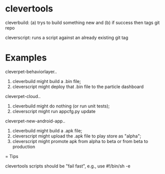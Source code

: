 # clevertools

cleverbuild: (a) trys to build something new and (b) if success then tags git repo

cleverscript: runs a script against an already existing git tag

# Examples

cleverpet-behaviorlayer..
1. cleverbuild might build a .bin file;
2. cleverscript might deploy that .bin file to the particle dashboard

cleverpet-cloud..
1. cleverbuild might do nothing (or run unit tests);
2. cleverscript might run appcfg.py update

cleverpet-new-android-app..
1. cleverbuild might build a .apk file;
2. cleverscript might upload the .apk file to play store as "alpha";
3. cleverscript might promote apk from alpha to beta or from beta to production

= Tips

clevertools scripts should be "fail fast", e.g., use #!/bin/sh -e
